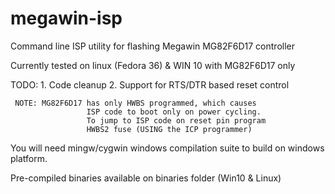 # megawin-isp
Command line ISP utility for flashing Megawin MG82F6D17 controller

Currently tested on linux (Fedora 36) & WIN 10 with MG82F6D17 only

  TODO:
     1. Code cleanup
     2. Support for RTS/DTR based reset control

     NOTE: MG82F6D17 has only HWBS programmed, which causes 
                     ISP code to boot only on power cycling.
                     To jump to ISP code on reset pin program
                     HWBS2 fuse (USING the ICP programmer)

You will need mingw/cygwin windows compilation suite to build 
on windows platform.

Pre-compiled binaries available on binaries folder (Win10 & Linux)
